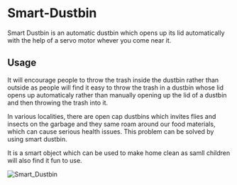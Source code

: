 # Smart-Dustbin
Smart Dustbin is an automatic dustbin which opens up its lid automatically with the help of a servo motor whever you come near it.

## Usage
It will encourage people to throw the trash inside the dustbin rather than outside as people will find it easy to throw the trash in a dustbin whose lid opens up automaticaly rather than manually opening up the lid of a dustbin and then throwing the trash into it.

In various localities, there are open cap dustbins which invites flies and insects on the garbage and they same roam around our food materials, which can cause serious health issues. This problem can be solved by using smart dustbin.

It is a smart object which can be used to make home clean as samll children will also find it fun to use.

![Smart_Dustbin](https://user-images.githubusercontent.com/54080068/93635448-e9ab6a00-fa0f-11ea-94d4-c8d247ad19ee.jpg)


 
